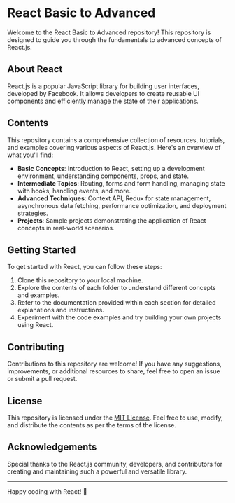 # React Basic to Advanced

Welcome to the React Basic to Advanced repository! This repository is designed to guide you through the fundamentals to advanced concepts of React.js.

## About React

React.js is a popular JavaScript library for building user interfaces, developed by Facebook. It allows developers to create reusable UI components and efficiently manage the state of their applications.

## Contents

This repository contains a comprehensive collection of resources, tutorials, and examples covering various aspects of React.js. Here's an overview of what you'll find:

- **Basic Concepts**: Introduction to React, setting up a development environment, understanding components, props, and state.
- **Intermediate Topics**: Routing, forms and form handling, managing state with hooks, handling events, and more.
- **Advanced Techniques**: Context API, Redux for state management, asynchronous data fetching, performance optimization, and deployment strategies.
- **Projects**: Sample projects demonstrating the application of React concepts in real-world scenarios.

## Getting Started

To get started with React, you can follow these steps:

1. Clone this repository to your local machine.
2. Explore the contents of each folder to understand different concepts and examples.
3. Refer to the documentation provided within each section for detailed explanations and instructions.
4. Experiment with the code examples and try building your own projects using React.

## Contributing

Contributions to this repository are welcome! If you have any suggestions, improvements, or additional resources to share, feel free to open an issue or submit a pull request.

## License

This repository is licensed under the [MIT License](LICENSE). Feel free to use, modify, and distribute the contents as per the terms of the license.

## Acknowledgements

Special thanks to the React.js community, developers, and contributors for creating and maintaining such a powerful and versatile library.

---

Happy coding with React! 🚀

